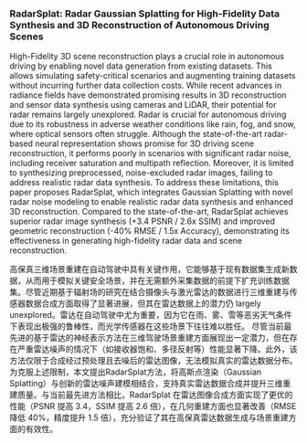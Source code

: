 ### RadarSplat: Radar Gaussian Splatting for High-Fidelity Data Synthesis and 3D Reconstruction of Autonomous Driving Scenes

High-Fidelity 3D scene reconstruction plays a crucial role in autonomous driving by enabling novel data generation from existing datasets. This allows simulating safety-critical scenarios and augmenting training datasets without incurring further data collection costs. While recent advances in radiance fields have demonstrated promising results in 3D reconstruction and sensor data synthesis using cameras and LiDAR, their potential for radar remains largely unexplored. Radar is crucial for autonomous driving due to its robustness in adverse weather conditions like rain, fog, and snow, where optical sensors often struggle. Although the state-of-the-art radar-based neural representation shows promise for 3D driving scene reconstruction, it performs poorly in scenarios with significant radar noise, including receiver saturation and multipath reflection. Moreover, it is limited to synthesizing preprocessed, noise-excluded radar images, failing to address realistic radar data synthesis. To address these limitations, this paper proposes RadarSplat, which integrates Gaussian Splatting with novel radar noise modeling to enable realistic radar data synthesis and enhanced 3D reconstruction. Compared to the state-of-the-art, RadarSplat achieves superior radar image synthesis (+3.4 PSNR / 2.6x SSIM) and improved geometric reconstruction (-40% RMSE / 1.5x Accuracy), demonstrating its effectiveness in generating high-fidelity radar data and scene reconstruction.

高保真三维场景重建在自动驾驶中具有关键作用，它能够基于现有数据集生成新数据，从而用于模拟关键安全场景，并在无需额外采集数据的前提下扩充训练数据集。尽管近期基于辐射场的研究在结合摄像头与激光雷达的数据进行三维重建与传感器数据合成方面取得了显著进展，但其在雷达数据上的潜力仍 largely unexplored。雷达在自动驾驶中尤为重要，因为它在雨、雾、雪等恶劣天气条件下表现出极强的鲁棒性，而光学传感器在这些场景下往往难以胜任。
尽管当前最先进的基于雷达的神经表示方法在三维驾驶场景重建方面展现出一定潜力，但在存在严重雷达噪声的情况下（如接收器饱和、多径反射等）性能显著下降。此外，该方法仅限于合成经过预处理且去噪后的雷达图像，无法模拟真实的雷达数据分布。
为克服上述限制，本文提出RadarSplat方法，将高斯点渲染（Gaussian Splatting）与创新的雷达噪声建模相结合，支持真实雷达数据合成并提升三维重建质量。与当前最先进方法相比，RadarSplat 在雷达图像合成方面实现了更优的性能（PSNR 提高 3.4，SSIM 提高 2.6 倍），在几何重建方面也显著改善（RMSE 降低 40%，精度提升 1.5 倍），充分验证了其在高保真雷达数据生成与场景重建方面的有效性。
